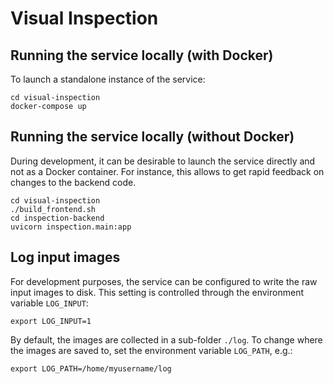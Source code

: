 # Visual Inspection


## Running the service locally (with Docker)

To launch a standalone instance of the service:

```shell
cd visual-inspection
docker-compose up
```

## Running the service locally (without Docker)

During development, it can be desirable to launch the service directly and not as a Docker container.
For instance, this allows to get rapid feedback on changes to the backend code.

```shell
cd visual-inspection
./build_frontend.sh
cd inspection-backend
uvicorn inspection.main:app
```

## Log input images

For development purposes, the service can be configured to write the raw input images to disk.
This setting is controlled through the environment variable `LOG_INPUT`:
```shell
export LOG_INPUT=1
```

By default, the images are collected in a sub-folder `./log`.
To change where the images are saved to, set the environment variable `LOG_PATH`, e.g.:
```shell
export LOG_PATH=/home/myusername/log
```
